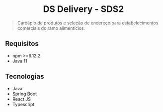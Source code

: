 <h1 align="center">DS Delivery - SDS2</h1>

> Cardápio de produtos e seleção de endereço para estabelecimentos comerciais do ramo alimentícios.

## Requisitos
- npm >=6.12.2
- Java 11

## Tecnologias
- Java
- Spring Boot
- React JS
- Typescript

